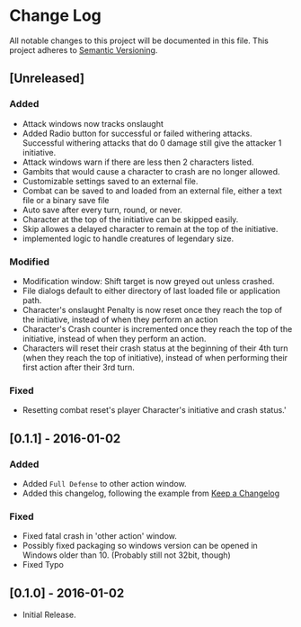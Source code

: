# Change Log
All notable changes to this project will be documented in this file.
This project adheres to [Semantic Versioning](http://semver.org/).

## [Unreleased]
### Added
- Attack windows now tracks onslaught
- Added Radio button for successful or failed withering attacks. Successful withering attacks
that do 0 damage still give the attacker 1 initiative.
- Attack windows warn if there are less then 2 characters listed.
- Gambits that would cause a character to crash are no longer allowed.
- Customizable settings saved to an external file.
- Combat can be saved to and loaded from an external file, either a text file or a
    binary save file
- Auto save after every turn, round, or never.
- Character at the top of the initiative can be skipped easily.
- Skip allowes a delayed character to remain at the top of the initiative.
- implemented logic to handle creatures of legendary size.
### Modified
- Modification window: Shift target is now greyed out unless crashed.
- File dialogs default to either directory of last loaded file or application path.
- Character's onslaught Penalty is now reset once they reach the top of the initiative, instead of when
    they perform an action
- Character's Crash counter is incremented once they reach the top of the initiative, instead
    of when they perform an action.
- Characters will reset their crash status at the beginning of their 4th turn (when they reach the top of initiative),
    instead of when performing their first action after their 3rd turn.
### Fixed
-   Resetting combat reset's player Character's initiative and crash status.'


## [0.1.1] - 2016-01-02
### Added
- Added `Full Defense` to other action window.
- Added this changelog, following the example from  [Keep a Changelog](http://keepachangelog.com/)
### Fixed
- Fixed fatal crash in 'other action' window.
- Possibly fixed packaging so windows version can be opened in Windows older than 10. (Probably still not
   32bit, though)
- Fixed Typo
## [0.1.0] - 2016-01-02
  * Initial Release.
